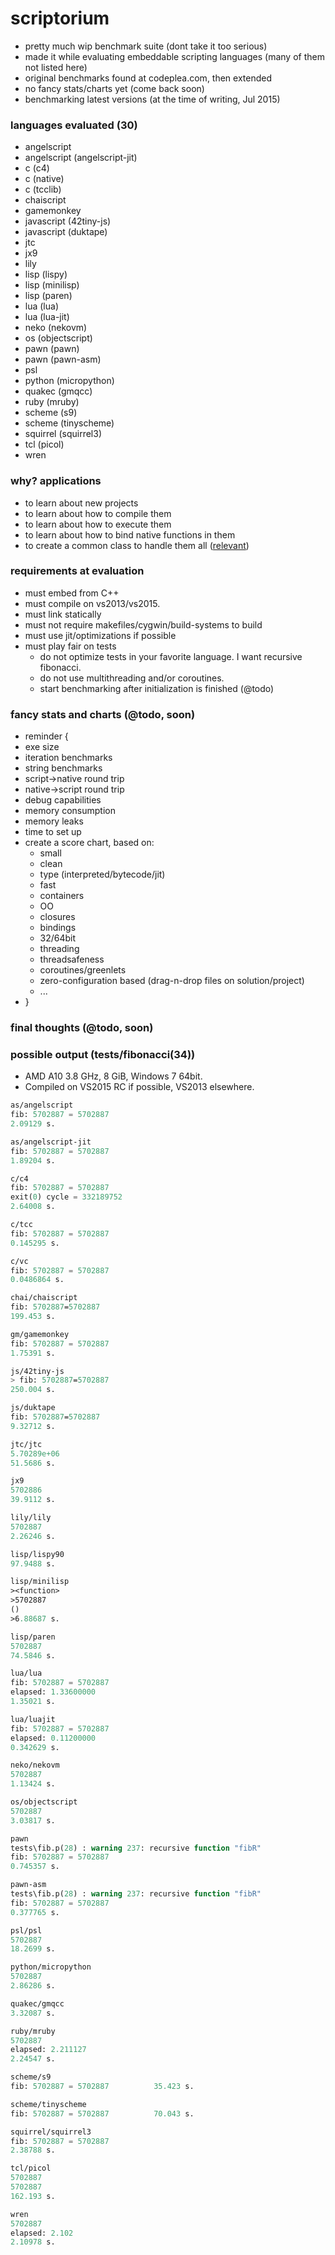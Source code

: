 scriptorium
===========

- pretty much wip benchmark suite (dont take it too serious)
- made it while evaluating embeddable scripting languages (many of them not listed here)
- original benchmarks found at codeplea.com, then extended
- no fancy stats/charts yet (come back soon)
- benchmarking latest versions (at the time of writing, Jul 2015)

### languages evaluated (30)
- angelscript
- angelscript (angelscript-jit)
- c (c4)
- c (native)
- c (tcclib)
- chaiscript
- gamemonkey 
- javascript (42tiny-js)
- javascript (duktape)
- jtc
- jx9
- lily
- lisp (lispy)
- lisp (minilisp)
- lisp (paren)
- lua (lua)
- lua (lua-jit)
- neko (nekovm)
- os (objectscript)
- pawn (pawn)
- pawn (pawn-asm)
- psl
- python (micropython)
- quakec (gmqcc)
- ruby (mruby)
- scheme (s9)
- scheme (tinyscheme)
- squirrel (squirrel3)
- tcl (picol)
- wren

### why? applications
- to learn about new projects
- to learn about how to compile them
- to learn about how to execute them
- to learn about how to bind native functions in them 
- to create a common class to handle them all ([relevant](https://xkcd.com/927/))

### requirements at evaluation
- must embed from C++
- must compile on vs2013/vs2015.
- must link statically
- must not require makefiles/cygwin/build-systems to build
- must use jit/optimizations if possible
- must play fair on tests 
  - do not optimize tests in your favorite language. I want recursive fibonacci.
  - do not use multithreading and/or coroutines.
  - start benchmarking after initialization is finished (@todo)

### fancy stats and charts (@todo, soon)
- reminder {
- exe size
- iteration benchmarks
- string benchmarks
- script->native round trip
- native->script round trip
- debug capabilities
- memory consumption
- memory leaks
- time to set up
- create a score chart, based on:
  - small
  - clean
  - type (interpreted/bytecode/jit)
  - fast
  - containers
  - OO
  - closures
  - bindings
  - 32/64bit
  - threading
  - threadsafeness
  - coroutines/greenlets
  - zero-configuration based (drag-n-drop files on solution/project)
  - ...
- }

### final thoughts (@todo, soon)

### possible output (tests/fibonacci(34))

- AMD A10 3.8 GHz, 8 GiB, Windows 7 64bit.
- Compiled on VS2015 RC if possible, VS2013 elsewhere.

```lisp
as/angelscript
fib: 5702887 = 5702887
2.09129 s.

as/angelscript-jit
fib: 5702887 = 5702887
1.89204 s.

c/c4
fib: 5702887 = 5702887
exit(0) cycle = 332189752
2.64008 s.

c/tcc
fib: 5702887 = 5702887
0.145295 s.

c/vc
fib: 5702887 = 5702887
0.0486864 s.

chai/chaiscript
fib: 5702887=5702887
199.453 s.

gm/gamemonkey
fib: 5702887 = 5702887
1.75391 s.

js/42tiny-js
> fib: 5702887=5702887
250.004 s.

js/duktape
fib: 5702887=5702887
9.32712 s.

jtc/jtc
5.70289e+06
51.5686 s.

jx9
5702886
39.9112 s.

lily/lily
5702887
2.26246 s.

lisp/lispy90
97.9488 s.

lisp/minilisp
><function>
>5702887
()
>6.88687 s.

lisp/paren
5702887
74.5846 s.

lua/lua
fib: 5702887 = 5702887
elapsed: 1.33600000
1.35021 s.

lua/luajit
fib: 5702887 = 5702887
elapsed: 0.11200000
0.342629 s.

neko/nekovm
5702887
1.13424 s.

os/objectscript
5702887
3.03817 s.

pawn
tests\fib.p(28) : warning 237: recursive function "fibR"
fib: 5702887 = 5702887
0.745357 s.

pawn-asm
tests\fib.p(28) : warning 237: recursive function "fibR"
fib: 5702887 = 5702887
0.377765 s.

psl/psl
5702887
18.2699 s.

python/micropython
5702887
2.86286 s.

quakec/gmqcc
3.32087 s.

ruby/mruby
5702887
elapsed: 2.211127
2.24547 s.

scheme/s9
fib: 5702887 = 5702887          35.423 s.

scheme/tinyscheme
fib: 5702887 = 5702887          70.043 s.

squirrel/squirrel3
fib: 5702887 = 5702887
2.38788 s.

tcl/picol
5702887
5702887
162.193 s.

wren
5702887
elapsed: 2.102
2.10978 s.
```
